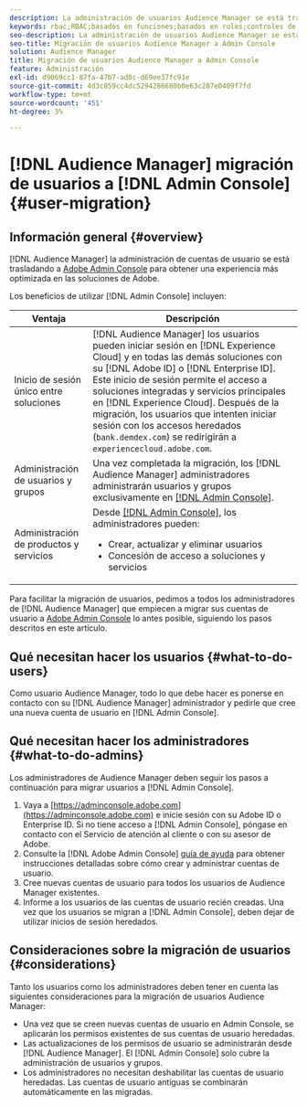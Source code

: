 ```yaml
---
description: La administración de usuarios Audience Manager se está trasladando a Adobe Admin Console. En este artículo se explica lo que debe hacer para prepararse para la migración de usuarios y lo que cambiará una vez completada la migración.
keywords: rbac;RBAC;basados en funciones;basados en roles;controles de acceso basados en roles
seo-description: La administración de usuarios Audience Manager se está trasladando a Adobe Admin Console. En este artículo se explica lo que debe hacer para prepararse para la migración de usuarios y lo que cambiará una vez completada la migración.
seo-title: Migración de usuarios Audience Manager a Admin Console
solution: Audience Manager
title: Migración de usuarios Audience Manager a Admin Console
feature: Administración
exl-id: d9069cc1-87fa-47b7-ad0c-d69ee37fc91e
source-git-commit: 4d3c859cc4dc5294286680b0e63c287e0409f7fd
workflow-type: tm+mt
source-wordcount: '451'
ht-degree: 3%

---
```


# [!DNL Audience Manager] migración de usuarios a  [!DNL Admin Console] {#user-migration}

## Información general {#overview}

[!DNL Audience Manager] la administración de cuentas de usuario se está trasladando a  [Adobe Admin Console](https://helpx.adobe.com/es/enterprise/using/admin-console.html) para obtener una experiencia más optimizada en las soluciones de Adobe.

Los beneficios de utilizar [!DNL Admin Console] incluyen:

| Ventaja | Descripción |
|---|---|
| Inicio de sesión único entre soluciones | [!DNL Audience Manager] los usuarios pueden iniciar sesión en  [!DNL Experience Cloud] y en todas las demás soluciones con su  [!DNL Adobe ID] o  [!DNL Enterprise ID]. Este inicio de sesión permite el acceso a soluciones integradas y servicios principales en [!DNL Experience Cloud]. Después de la migración, los usuarios que intenten iniciar sesión con los accesos heredados (`bank.demdex.com`) se redirigirán a `experiencecloud.adobe.com`. |
| Administración de usuarios y grupos | Una vez completada la migración, los [!DNL Audience Manager] administradores administrarán usuarios y grupos exclusivamente en [[!DNL Admin Console]](http://adminconsole.adobe.com/enterprise/). |
| Administración de productos y servicios | Desde [[!DNL Admin Console]](http://adminconsole.adobe.com/enterprise/), los administradores pueden: <ul><li>Crear, actualizar y eliminar usuarios</li><li>Concesión de acceso a soluciones y servicios</li></ul> |

Para facilitar la migración de usuarios, pedimos a todos los administradores de [!DNL Audience Manager] que empiecen a migrar sus cuentas de usuario a [Adobe Admin Console](https://helpx.adobe.com/enterprise/using/admin-console.html) lo antes posible, siguiendo los pasos descritos en este artículo.

## Qué necesitan hacer los usuarios {#what-to-do-users}

Como usuario Audience Manager, todo lo que debe hacer es ponerse en contacto con su [!DNL Audience Manager] administrador y pedirle que cree una nueva cuenta de usuario en [!DNL Admin Console].

## Qué necesitan hacer los administradores {#what-to-do-admins}

Los administradores de Audience Manager deben seguir los pasos a continuación para migrar usuarios a [!DNL Admin Console].

1. Vaya a [https://adminconsole.adobe.com](https://adminconsole.adobe.com) e inicie sesión con su Adobe ID o Enterprise ID. Si no tiene acceso a [!DNL Admin Console], póngase en contacto con el Servicio de atención al cliente o con su asesor de Adobe.
2. Consulte la [!DNL Adobe Admin Console] [guía de ayuda](https://helpx.adobe.com/enterprise/admin-guide.html/enterprise/using/users.ug.html) para obtener instrucciones detalladas sobre cómo crear y administrar cuentas de usuario.
3. Cree nuevas cuentas de usuario para todos los usuarios de Audience Manager existentes.
4. Informe a los usuarios de las cuentas de usuario recién creadas. Una vez que los usuarios se migran a [!DNL Admin Console], deben dejar de utilizar inicios de sesión heredados.

## Consideraciones sobre la migración de usuarios {#considerations}

Tanto los usuarios como los administradores deben tener en cuenta las siguientes consideraciones para la migración de usuarios Audience Manager:

* Una vez que se creen nuevas cuentas de usuario en Admin Console, se aplicarán los permisos existentes de sus cuentas de usuario heredadas.
* Las actualizaciones de los permisos de usuario se administrarán desde [!DNL Audience Manager]. El [!DNL Admin Console] solo cubre la administración de usuarios y grupos.
* Los administradores no necesitan deshabilitar las cuentas de usuario heredadas. Las cuentas de usuario antiguas se combinarán automáticamente en las migradas.
